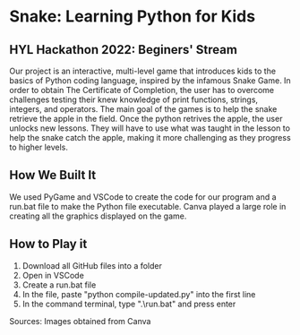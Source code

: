 # Snake: Learning Python for Kids
## HYL Hackathon 2022: Beginers' Stream
Our project is an interactive, multi-level game that introduces kids to the basics of Python coding language, inspired by the infamous Snake Game. In order to obtain The Certificate of Completion, the user has to overcome challenges testing their knew knowledge of print functions, strings, integers, and operators. The main goal of the games is to help the snake retrieve the apple in the field. Once the python retrives the apple, the user unlocks new lessons. They will have to use what was taught in the lesson to help the snake catch the apple, making it more challenging as they progress to higher levels.

## How We Built It
We used PyGame and VSCode to create the code for our program and a run.bat file to make the Python file executable. Canva played a large role in creating all the graphics displayed on the game.

## How to Play it
1. Download all GitHub files into a folder
2. Open in VSCode
3. Create a run.bat file
4. In the file, paste "python compile-updated.py" into the first line
5. In the command terminal, type ".\run.bat" and press enter

Sources:
Images obtained from Canva

